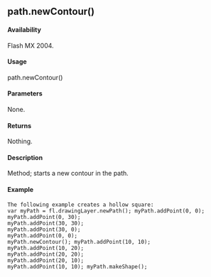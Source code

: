## path.newContour()

#### Availability

Flash MX 2004.

#### Usage

path.newContour()

#### Parameters

None.

#### Returns

Nothing.

#### Description

Method; starts a new contour in the path.

#### Example

```
The following example creates a hollow square:
var myPath = fl.drawingLayer.newPath(); myPath.addPoint(0, 0);
myPath.addPoint(0, 30);
myPath.addPoint(30, 30);
myPath.addPoint(30, 0);
myPath.addPoint(0, 0);
myPath.newContour(); myPath.addPoint(10, 10);
myPath.addPoint(10, 20);
myPath.addPoint(20, 20);
myPath.addPoint(20, 10);
myPath.addPoint(10, 10); myPath.makeShape();

```
